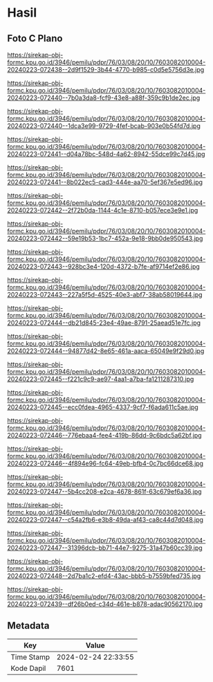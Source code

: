 # Hasil

## Foto C Plano

https://sirekap-obj-formc.kpu.go.id/3946/pemilu/pdpr/76/03/08/20/10/7603082010004-20240223-072438--2d9f1529-3b44-4770-b985-c0d5e5756d3e.jpg

https://sirekap-obj-formc.kpu.go.id/3946/pemilu/pdpr/76/03/08/20/10/7603082010004-20240223-072440--7b0a3da8-fcf9-43e8-a88f-359c9b1de2ec.jpg

https://sirekap-obj-formc.kpu.go.id/3946/pemilu/pdpr/76/03/08/20/10/7603082010004-20240223-072440--1dca3e99-9729-4fef-bcab-903e0b54fd7d.jpg

https://sirekap-obj-formc.kpu.go.id/3946/pemilu/pdpr/76/03/08/20/10/7603082010004-20240223-072441--d04a78bc-548d-4a62-8942-55dce99c7d45.jpg

https://sirekap-obj-formc.kpu.go.id/3946/pemilu/pdpr/76/03/08/20/10/7603082010004-20240223-072441--8b022ec5-cad3-444e-aa70-5ef367e5ed96.jpg

https://sirekap-obj-formc.kpu.go.id/3946/pemilu/pdpr/76/03/08/20/10/7603082010004-20240223-072442--2f72b0da-1144-4c1e-8710-b057ece3e9e1.jpg

https://sirekap-obj-formc.kpu.go.id/3946/pemilu/pdpr/76/03/08/20/10/7603082010004-20240223-072442--59e19b53-1bc7-452a-9e18-9bb0de950543.jpg

https://sirekap-obj-formc.kpu.go.id/3946/pemilu/pdpr/76/03/08/20/10/7603082010004-20240223-072443--928bc3e4-120d-4372-b7fe-af9714ef2e86.jpg

https://sirekap-obj-formc.kpu.go.id/3946/pemilu/pdpr/76/03/08/20/10/7603082010004-20240223-072443--227a5f5d-4525-40e3-abf7-38ab58019644.jpg

https://sirekap-obj-formc.kpu.go.id/3946/pemilu/pdpr/76/03/08/20/10/7603082010004-20240223-072444--db21d845-23e4-49ae-8791-25aead51e7fc.jpg

https://sirekap-obj-formc.kpu.go.id/3946/pemilu/pdpr/76/03/08/20/10/7603082010004-20240223-072444--94877d42-8e65-461a-aaca-65049e9f29d0.jpg

https://sirekap-obj-formc.kpu.go.id/3946/pemilu/pdpr/76/03/08/20/10/7603082010004-20240223-072445--f221c9c9-ae97-4aa1-a7ba-fa1211287310.jpg

https://sirekap-obj-formc.kpu.go.id/3946/pemilu/pdpr/76/03/08/20/10/7603082010004-20240223-072445--ecc0fdea-4965-4337-9cf7-f6ada611c5ae.jpg

https://sirekap-obj-formc.kpu.go.id/3946/pemilu/pdpr/76/03/08/20/10/7603082010004-20240223-072446--776ebaa4-fee4-419b-86dd-9c6bdc5a62bf.jpg

https://sirekap-obj-formc.kpu.go.id/3946/pemilu/pdpr/76/03/08/20/10/7603082010004-20240223-072446--4f894e96-fc64-49eb-bfb4-0c7bc66dce68.jpg

https://sirekap-obj-formc.kpu.go.id/3946/pemilu/pdpr/76/03/08/20/10/7603082010004-20240223-072447--5b4cc208-e2ca-4678-861f-63c679ef6a36.jpg

https://sirekap-obj-formc.kpu.go.id/3946/pemilu/pdpr/76/03/08/20/10/7603082010004-20240223-072447--c54a2fb6-e3b8-49da-af43-ca8c44d7d048.jpg

https://sirekap-obj-formc.kpu.go.id/3946/pemilu/pdpr/76/03/08/20/10/7603082010004-20240223-072447--31396dcb-bb71-44e7-9275-31a47b60cc39.jpg

https://sirekap-obj-formc.kpu.go.id/3946/pemilu/pdpr/76/03/08/20/10/7603082010004-20240223-072448--2d7ba1c2-efd4-43ac-bbb5-b7559bfed735.jpg

https://sirekap-obj-formc.kpu.go.id/3946/pemilu/pdpr/76/03/08/20/10/7603082010004-20240223-072439--df26b0ed-c34d-461e-b878-adac90562170.jpg


## Metadata

| Key        | Value               |
| ---------- | ------------------- |
| Time Stamp | 2024-02-24 22:33:55 |
| Kode Dapil | 7601                |



